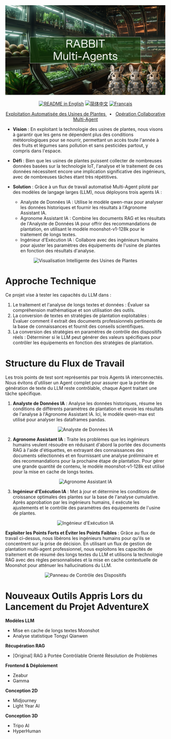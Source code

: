 <div align="center">
<div align="center">
 <img alt="ASTRA" height="auto" src="./images/cover2.png">
</div>

<a href="./README.md"><img alt="README in English" src="https://img.shields.io/badge/English-lightgrey"></a>
<a href="./docs/readmes/README-CN.md"><img alt="简体中文" src="https://img.shields.io/badge/简体中文-lightgrey"></a>
<a href="./docs/readmes/README-FR.md"><img alt="Français" src="https://img.shields.io/badge/Français-lightgrey"></a>

<a href="">
<span>Exploitation Automatisée des Usines de Plantes</span>
</a>
<span>&nbsp;&nbsp;•&nbsp;&nbsp;</span>
<a href="">
<span>Opération Collaborative Multi-Agent</span>
</a>
</div>

* **Vision** : En exploitant la technologie des usines de plantes, nous visons à garantir que les gens ne dépendent plus des conditions météorologiques pour se nourrir, permettant un accès toute l'année à des fruits et légumes sans pollution et sans pesticides partout, y compris dans l'espace.

* **Défi** : Bien que les usines de plantes puissent collecter de nombreuses données basées sur la technologie IoT, l'analyse et le traitement de ces données nécessitent encore une implication significative des ingénieurs, avec de nombreuses tâches étant très répétitives.

* **Solution** : Grâce à un flux de travail automatisé Multi-Agent piloté par des modèles de langage larges (LLM), nous déployons trois agents IA :

    * Analyste de Données IA : Utilise le modèle qwen-max pour analyser les données historiques et fournir les résultats à l'Agronome Assistant IA.
    * Agronome Assistant IA : Combine les documents RAG et les résultats de l'Analyste de Données IA pour offrir des recommandations de plantation, en utilisant le modèle moonshot-v1-128k pour le traitement de longs textes.
    * Ingénieur d'Exécution IA : Collabore avec des ingénieurs humains pour ajuster les paramètres des équipements de l'usine de plantes en fonction des résultats d'analyse.

<div align="center">
<img  alt="Visualisation Intelligente des Usines de Plantes" src="./images/gif_data.gif">
</div>

# Approche Technique

Ce projet vise à tester les capacités du LLM dans :
1. Le traitement et l'analyse de longs textes et données : Évaluer sa compréhension mathématique et son utilisation des outils.
2. La conversion de textes en stratégies de plantation exploitables : Évaluer comment il extrait des documents professionnels pertinents de la base de connaissances et fournit des conseils scientifiques.
3. La conversion des stratégies en paramètres de contrôle des dispositifs réels : Déterminer si le LLM peut générer des valeurs spécifiques pour contrôler les équipements en fonction des stratégies de plantation.

# Structure du Flux de Travail

Les trois points de test sont représentés par trois Agents IA interconnectés. Nous évitons d'utiliser un Agent complet pour assurer que la portée de génération de texte du LLM reste contrôlable, chaque Agent traitant une tâche spécifique.

1. **Analyste de Données IA** : Analyse les données historiques, résume les conditions de différents paramètres de plantation et envoie les résultats de l'analyse à l'Agronome Assistant IA. Ici, le modèle qwen-max est utilisé pour analyser les dataframes pandas.

<div align="center">
<img  alt="Analyste de Données IA" src="./images/gif_ai_analyst.gif">
</div>

2. **Agronome Assistant IA** : Traite les problèmes que les ingénieurs humains veulent résoudre en réduisant d'abord la portée des documents RAG à l'aide d'étiquettes, en extrayant des connaissances des documents sélectionnés et en fournissant une analyse préliminaire et des recommandations pour la prochaine étape de plantation. Pour gérer une grande quantité de contenu, le modèle moonshot-v1-128k est utilisé pour la mise en cache de longs textes.
<div align="center">
<img  alt="Agronome Assistant IA" src="./images/gif_ai_expert.gif">
</div>

3. **Ingénieur d'Exécution IA** : Met à jour et détermine les conditions de croissance optimales des plantes sur la base de l'analyse cumulative. Après approbation par les ingénieurs humains, il exécute les ajustements et le contrôle des paramètres des équipements de l'usine de plantes.

<div align="center">
<img  alt="Ingénieur d'Exécution IA" src="./images/gif_ai_engineer.gif">
</div>

**Exploiter les Points Forts et Éviter les Points Faibles** : Grâce au flux de travail ci-dessus, nous libérons les ingénieurs humains pour qu'ils se concentrent sur la prise de décision. En utilisant un flux de gestion de plantation multi-agent professionnel, nous exploitons les capacités de traitement et de résumé des longs textes du LLM et utilisons la technologie RAG avec des règles personnalisées et la mise en cache contextuelle de Moonshot pour atténuer les hallucinations du LLM.

<div align="center">
<img  alt="Panneau de Contrôle des Dispositifs" src="./images/gif_device_control.gif">
</div>

# Nouveaux Outils Appris Lors du Lancement du Projet AdventureX

**Modèles LLM**

* Mise en cache de longs textes Moonshot
* Analyse statistique Tongyi Qianwen

**Récupération RAG**

* [Original] RAG à Portée Contrôlable Orienté Résolution de Problèmes

**Frontend & Déploiement**

* Zeabur
* Gamma

**Conception 2D**
- Midjourney
- Light Year AI

**Conception 3D**
- Tripo AI
- HyperHuman
